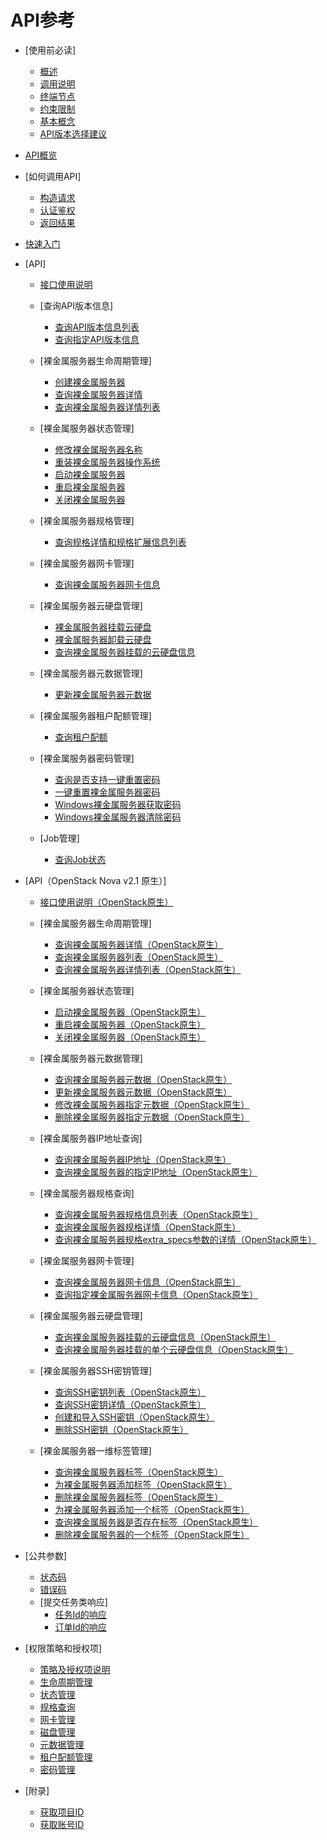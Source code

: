 # API参考

-   [使用前必读]
    -   [概述](概述.md)
    -   [调用说明](调用说明.md)
    -   [终端节点](终端节点.md)
    -   [约束限制](约束限制.md)
    -   [基本概念](基本概念.md)
    -   [API版本选择建议](API版本选择建议.md)

-   [API概览](API概览.md)
-   [如何调用API]
    -   [构造请求](构造请求.md)
    -   [认证鉴权](认证鉴权.md)
    -   [返回结果](返回结果.md)

-   [快速入门](快速入门.md)
-   [API]
    -   [接口使用说明](接口使用说明.md)
    -   [查询API版本信息]
        -   [查询API版本信息列表](查询API版本信息列表.md)
        -   [查询指定API版本信息](查询指定API版本信息.md)

    -   [裸金属服务器生命周期管理]
        -   [创建裸金属服务器](创建裸金属服务器.md)
        -   [查询裸金属服务器详情](查询裸金属服务器详情.md)
        -   [查询裸金属服务器详情列表](查询裸金属服务器详情列表.md)

    -   [裸金属服务器状态管理]
        -   [修改裸金属服务器名称](修改裸金属服务器名称.md)
        -   [重装裸金属服务器操作系统](重装裸金属服务器操作系统.md)
        -   [启动裸金属服务器](启动裸金属服务器.md)
        -   [重启裸金属服务器](重启裸金属服务器.md)
        -   [关闭裸金属服务器](关闭裸金属服务器.md)

    -   [裸金属服务器规格管理]
        -   [查询规格详情和规格扩展信息列表](查询规格详情和规格扩展信息列表.md)

    -   [裸金属服务器网卡管理]
        -   [查询裸金属服务器网卡信息](查询裸金属服务器网卡信息.md)

    -   [裸金属服务器云硬盘管理]
        -   [裸金属服务器挂载云硬盘](裸金属服务器挂载云硬盘.md)
        -   [裸金属服务器卸载云硬盘](裸金属服务器卸载云硬盘.md)
        -   [查询裸金属服务器挂载的云硬盘信息](查询裸金属服务器挂载的云硬盘信息.md)

    -   [裸金属服务器元数据管理]
        -   [更新裸金属服务器元数据](更新裸金属服务器元数据.md)

    -   [裸金属服务器租户配额管理]
        -   [查询租户配额](查询租户配额.md)

    -   [裸金属服务器密码管理]
        -   [查询是否支持一键重置密码](查询是否支持一键重置密码.md)
        -   [一键重置裸金属服务器密码](一键重置裸金属服务器密码.md)
        -   [Windows裸金属服务器获取密码](Windows裸金属服务器获取密码.md)
        -   [Windows裸金属服务器清除密码](Windows裸金属服务器清除密码.md)

    -   [Job管理]
        -   [查询Job状态](查询Job状态.md)


-   [API（OpenStack Nova v2.1 原生）]
    -   [接口使用说明（OpenStack原生）](接口使用说明（OpenStack原生）.md)
    -   [裸金属服务器生命周期管理]
        -   [查询裸金属服务器详情（OpenStack原生）](查询裸金属服务器详情（OpenStack原生）.md)
        -   [查询裸金属服务器列表（OpenStack原生）](查询裸金属服务器列表（OpenStack原生）.md)
        -   [查询裸金属服务器详情列表（OpenStack原生）](查询裸金属服务器详情列表（OpenStack原生）.md)

    -   [裸金属服务器状态管理]
        -   [启动裸金属服务器（OpenStack原生）](启动裸金属服务器（OpenStack原生）.md)
        -   [重启裸金属服务器（OpenStack原生）](重启裸金属服务器（OpenStack原生）.md)
        -   [关闭裸金属服务器（OpenStack原生）](关闭裸金属服务器（OpenStack原生）.md)

    -   [裸金属服务器元数据管理]
        -   [查询裸金属服务器元数据（OpenStack原生）](查询裸金属服务器元数据（OpenStack原生）.md)
        -   [更新裸金属服务器元数据（OpenStack原生）](更新裸金属服务器元数据（OpenStack原生）.md)
        -   [修改裸金属服务器指定元数据（OpenStack原生）](修改裸金属服务器指定元数据（OpenStack原生）.md)
        -   [删除裸金属服务器指定元数据（OpenStack原生）](删除裸金属服务器指定元数据（OpenStack原生）.md)

    -   [裸金属服务器IP地址查询]
        -   [查询裸金属服务器IP地址（OpenStack原生）](查询裸金属服务器IP地址（OpenStack原生）.md)
        -   [查询裸金属服务器的指定IP地址（OpenStack原生）](查询裸金属服务器的指定IP地址（OpenStack原生）.md)

    -   [裸金属服务器规格查询]
        -   [查询裸金属服务器规格信息列表（OpenStack原生）](查询裸金属服务器规格信息列表（OpenStack原生）.md)
        -   [查询裸金属服务器规格详情（OpenStack原生）](查询裸金属服务器规格详情（OpenStack原生）.md)
        -   [查询裸金属服务器规格extra\_specs参数的详情（OpenStack原生）](查询裸金属服务器规格extra_specs参数的详情（OpenStack原生）.md)

    -   [裸金属服务器网卡管理]
        -   [查询裸金属服务器网卡信息（OpenStack原生）](查询裸金属服务器网卡信息（OpenStack原生）.md)
        -   [查询指定裸金属服务器网卡信息（OpenStack原生）](查询指定裸金属服务器网卡信息（OpenStack原生）.md)

    -   [裸金属服务器云硬盘管理]
        -   [查询裸金属服务器挂载的云硬盘信息（OpenStack原生）](查询裸金属服务器挂载的云硬盘信息（OpenStack原生）.md)
        -   [查询裸金属服务器挂载的单个云硬盘信息（OpenStack原生）](查询裸金属服务器挂载的单个云硬盘信息（OpenStack原生）.md)

    -   [裸金属服务器SSH密钥管理]
        -   [查询SSH密钥列表（OpenStack原生）](查询SSH密钥列表（OpenStack原生）.md)
        -   [查询SSH密钥详情（OpenStack原生）](查询SSH密钥详情（OpenStack原生）.md)
        -   [创建和导入SSH密钥（OpenStack原生）](创建和导入SSH密钥（OpenStack原生）.md)
        -   [删除SSH密钥（OpenStack原生）](删除SSH密钥（OpenStack原生）.md)

    -   [裸金属服务器一维标签管理]
        -   [查询裸金属服务器标签（OpenStack原生）](查询裸金属服务器标签（OpenStack原生）.md)
        -   [为裸金属服务器添加标签（OpenStack原生）](为裸金属服务器添加标签（OpenStack原生）.md)
        -   [删除裸金属服务器标签（OpenStack原生）](删除裸金属服务器标签（OpenStack原生）.md)
        -   [为裸金属服务器添加一个标签（OpenStack原生）](为裸金属服务器添加一个标签（OpenStack原生）.md)
        -   [查询裸金属服务器是否存在标签（OpenStack原生）](查询裸金属服务器是否存在标签（OpenStack原生）.md)
        -   [删除裸金属服务器的一个标签（OpenStack原生）](删除裸金属服务器的一个标签（OpenStack原生）.md)


-   [公共参数]
    -   [状态码](状态码.md)
    -   [错误码](错误码.md)
    -   [提交任务类响应]
        -   [任务Id的响应](任务Id的响应.md)
        -   [订单Id的响应](订单Id的响应.md)


-   [权限策略和授权项]
    -   [策略及授权项说明](策略及授权项说明.md)
    -   [生命周期管理](生命周期管理.md)
    -   [状态管理](状态管理.md)
    -   [规格查询](规格查询.md)
    -   [网卡管理](网卡管理.md)
    -   [磁盘管理](磁盘管理.md)
    -   [元数据管理](元数据管理.md)
    -   [租户配额管理](租户配额管理.md)
    -   [密码管理](密码管理.md)

-   [附录]
    -   [获取项目ID](获取项目ID.md)
    -   [获取账号ID](获取账号ID.md)

